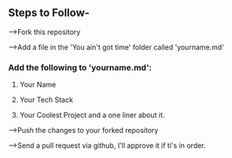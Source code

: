 ## Steps to Follow-

-->Fork this repository

-->Add a file in the 'You ain't got time' folder called 'yourname.md'

### Add the following to 'yourname.md':

1. Your Name

2. Your Tech Stack

3. Your Coolest Project and a one liner about it.

-->Push the changes to your forked repository

-->Send a pull request via github, I'll approve it if ti's in order. 



